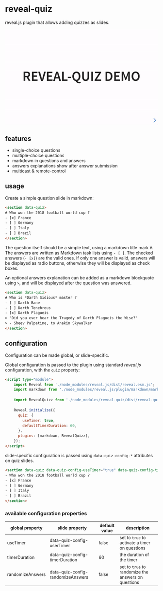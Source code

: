 # reveal-quiz

reveal.js plugin that allows adding quizzes as slides.

![](docs/capture.gif)

## features

* single-choice questions
* multiple-choice questions
* markdown in questions and answers
* answers explanations show after answer submission
* multicast & remote-control

## usage

Create a simple question slide in markdown:

```html
<section data-quiz>
# Who won the 2018 football world cup ?
- [x] France
- [ ] Germany
- [ ] Italy
- [ ] Brazil
</section>
```

The question itself should be a simple text, using a markdown title mark `#`.
The answers are written as Markdown task lists using `- [ ]`.
The checked answers (`- [x]`) are the valid ones.
If only one answer is valid, answers will be displayed as radio buttons, otherwise they will be displayed as check boxes.

An optional answers explanation can be added as a markdown blockquote using `>`, and will be displayed after the question was answered.

```html
<section data-quiz>
# Who is *Darth Sidious* master ?
- [ ] Darth Bane
- [ ] Darth Tenebrous
- [x] Darth Plagueis
> "Did you ever hear the Tragedy of Darth Plagueis the Wise?"
> - Sheev Palpatine, to Anakin Skywalker
</section>
```

## configuration

Configuration can be made global, or slide-specific.

Global configuration is passed to the plugin using standard *reveal.js* configuration, with the `quiz` property:

```html
<script type="module">
    import Reveal from './node_modules/reveal.js/dist/reveal.esm.js';
    import markdown from './node_modules/reveal.js/plugin/markdown/markdown.esm.js';
    
    import RevealQuizz from './node_modules/reveal-quiz/dist/reveal-quiz-bundle-esm.js';
    
    Reveal.initialize({
      quiz: {
        useTimer: true,
        defaultTimerDuration: 60,
      },
      plugins: [markdown, RevealQuizz],
    });
</script>
```

slide-specific configuration is passed using `data-quiz-config-*` attributes on quiz slides.

```html
<section data-quiz data-quiz-config-useTimer="true" data-quiz-config-timerDuration="30">
- Who won the 2018 football world cup ?
- [x] France
- [ ] Germany
- [ ] Italy
- [ ] Brazil
</section>
```

### available configuration properties

| global property   | slide property                     | default value | description                                         |
|-------------------|------------------------------------|---------------|-----------------------------------------------------|
| useTimer          | data-quiz-config-userTimer         | false         | set to `true` to activate a timer on questions      |
| timerDuration     | data-quiz-config-timerDuration     | 60            | the duration of the timer                           |
| randomizeAnswers  | data-quiz-config-randomizeAnswers  | false         | set to `true` to randomize the answers on questions |
